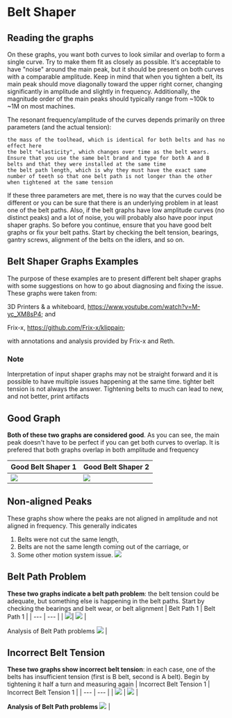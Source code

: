 # Belt Shaper 

## Reading the graphs
On these graphs, you want both curves to look similar and overlap to form a single curve. Try to make them fit as closely as possible. It's acceptable to have "noise" around the main peak, but it should be present on both curves with a comparable amplitude. Keep in mind that when you tighten a belt, its main peak should move diagonally toward the upper right corner, changing significantly in amplitude and slightly in frequency. Additionally, the magnitude order of the main peaks should typically range from ~100k to ~1M on most machines.

The resonant frequency/amplitude of the curves depends primarily on three parameters (and the actual tension):

    the mass of the toolhead, which is identical for both belts and has no effect here
    the belt "elasticity", which changes over time as the belt wears. Ensure that you use the same belt brand and type for both A and B belts and that they were installed at the same time
    the belt path length, which is why they must have the exact same number of teeth so that one belt path is not longer than the other when tightened at the same tension

If these three parameters are met, there is no way that the curves could be different or you can be sure that there is an underlying problem in at least one of the belt paths. Also, if the belt graphs have low amplitude curves (no distinct peaks) and a lot of noise, you will probably also have poor input shaper graphs. So before you continue, ensure that you have good belt graphs or fix your belt paths. Start by checking the belt tension, bearings, gantry screws, alignment of the belts on the idlers, and so on.

## Belt Shaper Graphs Examples

The purpose of these examples are to present different belt shaper graphs with some suggestions on how to go about diagnosing and fixing the issue. These graphs were taken from:

3D Printers & a whiteboard, https://www.youtube.com/watch?v=M-yc_XM8sP4; and 

Frix-x, https://github.com/Frix-x/klippain;

with annotations and analysis provided by Frix-x and Reth.

### Note
Interpretation of input shaper graphs may not be straight forward and it is possible to have multiple issues happening at the same time. tighter belt tension is not always the answer. Tightening belts to much can lead to new, and not better, print artifacts

## Good Graph
 **Both of these two graphs are considered good**. As you can see, the main peak doesn't have to be perfect if you can get both curves to overlap. It is prefered that both graphs overlap in both amplitude and frequency 
 
| Good Belt Shaper 1 | Good Belt Shaper 2 | 
| --- | --- | 
 | ![](./images/IS_docs/belt_graphs/perfect%20graph.png) | ![](./images/resonances_belts_example.png) |


## Non-aligned Peaks 
These graphs show where the peaks are not aligned in amplitude and not aligned in frequency. This generally indicates 
1. Belts were not cut the same length, 
1. Belts are not the same length coming out of the carriage, or 
1. Some other motion system issue. 
 ![](images/IS_docs/belt_graphs/Belt_problems3.png) 

## Belt Path Problem
**These two graphs indicate a belt path problem**: the belt tension could be adequate, but something else is happening in the belt paths. Start by checking the bearings and belt wear, or belt alignment 
| Belt Path 1 | Belt Path 1 | 
| --- | --- | 
| ![](./images/IS_docs/belt_graphs/belts_problem2.png)| ![](./images/IS_docs/belt_graphs/belts_problem.png)  |

Analysis of Belt Path problems
 ![](images/IS_docs/belt_graphs/Belt_problems4.png) |

## Incorrect Belt Tension
**These two graphs show incorrect belt tension**: in each case, one of the belts has insufficient tension (first is B belt, second is A belt). Begin by tightening it half a turn and measuring again 
| Incorrect Belt Tension 1 | Incorrect Belt Tension 1 | 
| --- | --- | 
| ![](./images/IS_docs/belt_graphs/different_tensions.png) | ![](./images/IS_docs/belt_graphs/different_tensions2.png) |

**Analysis of Belt Path problems**
 ![](images/IS_docs/belt_graphs/Belt_problems4.png) |
